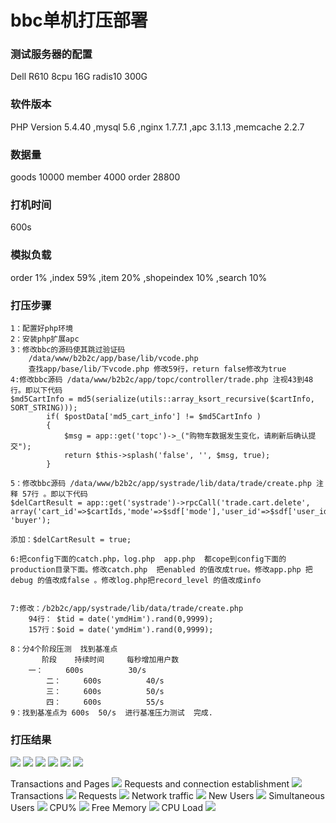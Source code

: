 # bbc单机打压部署

### 测试服务器的配置
Dell R610 8cpu 16G radis10 300G

### 软件版本
PHP Version 5.4.40 ,mysql 5.6 ,nginx 1.7.7.1 ,apc 3.1.13 ,memcache 2.2.7 

### 数据量
goods 10000 member 4000 order 28800 

### 打机时间
600s

### 模拟负载
order 1% ,index 59% ,item 20% ,shopeindex 10% ,search 10% 

### 打压步骤
```
1：配置好php环境
2：安装php扩展apc
3：修改bbc的源码使其跳过验证码 
	/data/www/b2b2c/app/base/lib/vcode.php
	查找app/base/lib/下vcode.php 修改59行，return false修改为true
4:修改bbc源码 /data/www/b2b2c/app/topc/controller/trade.php 注视43到48行。即以下代码
$md5CartInfo = md5(serialize(utils::array_ksort_recursive($cartInfo, SORT_STRING)));
        if( $postData['md5_cart_info'] != $md5CartInfo )
        {
            $msg = app::get('topc')->_("购物车数据发生变化，请刷新后确认提交");
            return $this->splash('false', '', $msg, true);
        }

5：修改bbc源码 /data/www/b2b2c/app/systrade/lib/data/trade/create.php 注释 57行 。即以下代码
$delCartResult = app::get('systrade')->rpcCall('trade.cart.delete', array('cart_id'=>$cartIds,'mode'=>$sdf['mode'],'user_id'=>$sdf['user_id']), 'buyer');

添加：$delCartResult = true;

6:把config下面的catch.php，log.php  app.php  都cope到config下面的production目录下面。修改catch.php  把enabled 的值改成true。修改app.php 把debug 的值改成false 。修改log.php把record_level 的值改成info


7:修改：/b2b2c/app/systrade/lib/data/trade/create.php  
	94行： $tid = date('ymdHim').rand(0,9999);
	157行：$oid = date('ymdHim').rand(0,9999);

8：分4个阶段压测  找到基准点
       阶段    持续时间     每秒增加用户数
   	一：     600s          30/s    
        二：     600s          40/s
        三：     600s          50/s
        四：     600s          55/s
9：找到基准点为 600s  50/s  进行基准压力测试  完成.
```

### 打压结果
<img src='dyimages/single/Main Statistics.png'>
<img src='dyimages/single/Transactions.png'>
<img src='dyimages/single/Network Throughput.png'>
<img src='dyimages/single/Counters Statistics.png'>
<img src='dyimages/single/Server monitoring.png'>
<img src='dyimages/single/HTTP return code .png'>

Transactions and Pages
<img src='dyimages/single/graphes-Transactions-mean_tn.png'>
Requests and connection establishment
<img src='dyimages/single/graphes-Perfs-mean_tn.png'>
Transactions
<img src='dyimages/single/graphes-Transactions-rate_tn.png'>
Requests
<img src='dyimages/single/graphes-Perfs-rate_tn.png'>
Network traffic
<img src='dyimages/single/graphes-Size-rate_tn.png'>
New Users
<img src='dyimages/single/graphes-Users_Arrival-rate_tn.png'>
Simultaneous Users
<img src='dyimages/single/graphes-Users-simultaneous_tn.png'>
CPU%
<img src='dyimages/single/graphes-cpu-mean_tn.png'>
Free Memory
<img src='dyimages/single/graphes-freemem-mean_tn.png'>
CPU Load
<img src='dyimages/single/graphes-load-mean_tn.png'>


